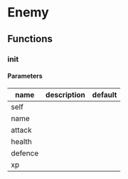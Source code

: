 # Enemy

## Functions

### __init__

#### Parameters
name | description | default
---|---|---
self |  | 
name |  | 
attack |  | 
health |  | 
defence |  | 
xp |  | 


